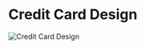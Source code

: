 # Credit Card Design

![Credit Card Design](https://github.com/lucasrenandev/credit-card-design/assets/97764446/04917a6f-0d45-48c2-ba2c-885842e1f6c7)

